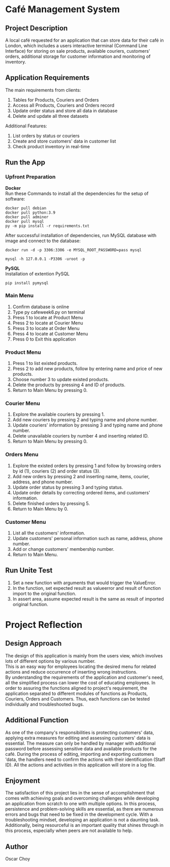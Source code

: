 # Café Management System

## Project Description

A local café requested for an application that can store data for their café in London, which includes a users interactive terminal (Command Line Interface) for storing on sale products, available couriers, customers' orders, additional storage for customer information and monitoring of inventory.

## Application Requirements
The main requirements from clients:
1) Tables for Products, Couriers and Orders
2) Access all Products, Couriers and Orders record
3) Update order status and store all data in database
4) Delete and update all three datasets

Additional Features:
1) List orders by status or couriers
2) Create and store customers' data in customer list
3) Check product inventory in real-time

## Run the App
### Upfront Preparation

**Docker**\
Run these Commands to install all the dependencies for the setup of software:
```docker
docker pull debian
docker pull python:3.9
docker pull adminer
docker pull mysql
py -m pip install -r requirements.txt
```
After successful installation of dependencies, run MySQL database with image and connect to the database:


```docker
docker run -d -p 3306:3306 -e MYSQL_ROOT_PASSWORD=pass mysql

mysql -h 127.0.0.1 -P3306 -uroot -p
```

**PySQL**\
Installation of extention PySQL
```PySQL
pip install pymysql
```

### Main Menu
1) Confirm database is online
2) Type py cafeweek6.py on terminal
3) Press 1 to locate at Product Menu
4) Press 2 to locate at Courier Menu
5) Press 3 to locate at Order Menu
6) Press 4 to locate at Customer Menu
7) Press 0 to Exit this application

### Product Menu
1) Press 1 to list existed products.
2) Press 2 to add new products, follow by entering name and price of new products.
3) Choose number 3 to update existed products.
4) Delete the products by pressing 4 and ID of products.
5) Return to Main Menu by pressing 0.

### Courier Menu
1) Explore the available couriers by pressing 1.
2) Add new couriers by pressing 2 and typing name and phone number.
3) Update couriers' information by pressing 3 and typing name and phone number.
4) Delete unavailable couriers by number 4 and inserting related ID.
5) Return to Main Menu by pressing 0.

### Orders Menu
1) Explore the existed orders by pressing 1 and follow by browsing orders by id (1), couriers (2) and order status (3).
2) Add new orders by pressing 2 and inserting name, items, courier, address, and phone number.
3) Update order status by pressing 3 and typing status.
4) Update order details by correcting ordered items, and customers' information.
5) Delete finished orders by pressing 5.
6) Return to Main Menu by 0.

### Customer Menu
1) List all the customers' information.
2) Update customers' personal information such as name, address, phone number.
3) Add or change customers' membership number.
4) Return to Main Menu.

## Run Unite Test
1) Set a new function with arguments that would trigger the ValueError.
2) In the function, set expected result as valueerror and result of function import to the original function.
3) In assert area, assume expected result is the same as result of imported original function.

# Project Reflection

## Design Approach
The design of this application is mainly from the users view, which involves lots of different options by various number.\
This is an easy way for employees locating the desired menu for related actions and reduce occurrence of inserting wrong instructions.\
By understanding the requirements of the application and customer's need, all the simplified process can lower the cost of educating employees.
In order to assuring the functions aligned to project's requirement, the application separated to different modules of functions as Products, Couriers, Orders and Customers. Thus, each functions can be tested individually and troubleshooted bugs.

## Additional Function
As one of the company's responsibilities is protecting customers' data, applying extra measures for editing and assessing customers' data is essential. The measure can only be handled by manager with additional password before assessing sensitive data and available products for the café.
During the process of editing, importing and exporting customers 'data, the handlers need to confirm the actions with their identification (Staff ID). All the actions and activities in this application will store in a log file.

## Enjoyment
The satisfaction of this project lies in the sense of accomplishment that comes with achieving goals and overcoming challenges while developing an application from scratch to one with multiple options. In this process, persistence and problem-solving skills are essential, as there are numerous errors and bugs that need to be fixed in the development cycle. With a troubleshooting mindset, developing an application is not a daunting task. Additionally, being resourceful is an important quality that shines through in this process, especially when peers are not available to help.

## Author
Oscar Choy